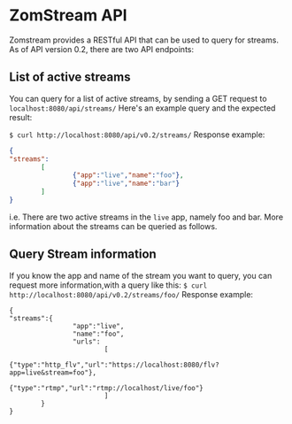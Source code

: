 # ZomStream API
Zomstream provides a RESTful API that can be used to query for streams.
As of API version 0.2, there are two API endpoints:
## List of active streams
You can query for a list of active streams, by sending a GET request to
`localhost:8080/api/streams/`
Here's an example query and the expected result:

`$ curl http://localhost:8080/api/v0.2/streams/`
Response example:
```json
{
"streams":
        [
                {"app":"live","name":"foo"},
                {"app":"live","name":"bar"}
        ]
}

```
i.e. There are two active streams in the `live` app, namely foo and bar. More information about the streams can be queried as follows.

## Query Stream information
If you know the app and name of the stream you want to query, you can request more information,with a query like this:
`$ curl http://localhost:8080/api/v0.2/streams/foo/`
Response example:
```
{
"streams":{
                "app":"live",
                "name":"foo",
                "urls":
                        [
                                {"type":"http_flv","url":"https://localhost:8080/flv?app=live&stream=foo"},
                                {"type":"rtmp","url":"rtmp://localhost/live/foo"}
                        ]
        }
}

```
